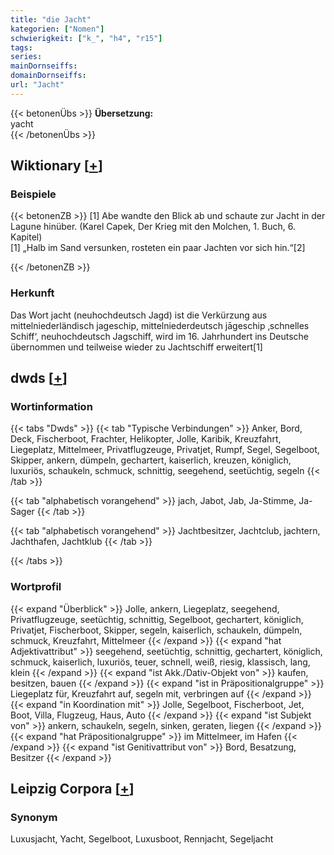 ```yaml
---
title: "die Jacht"
kategorien: ["Nomen"]
schwierigkeit: ["k_", "h4", "r15"]
tags:
series:
mainDornseiffs:
domainDornseiffs:
url: "Jacht"
---
```


{{< betonenÜbs >}}
**Übersetzung:**  
yacht  
{{< /betonenÜbs >}}

## Wiktionary [[+](https://de.wiktionary.org/wiki/Jacht)]

### Beispiele
{{< betonenZB >}}
[1] Abe wandte den Blick ab und schaute zur Jacht in der Lagune hinüber. (Karel Capek, Der Krieg mit den Molchen, 1. Buch, 6. Kapitel)  
[1] „Halb im Sand versunken, rosteten ein paar Jachten vor sich hin.“[2]  

{{< /betonenZB >}}
### Herkunft
Das Wort jacht (neuhochdeutsch Jagd) ist die  Verkürzung aus mittelniederländisch jageschip, mittelniederdeutsch jāgeschip ‚schnelles Schiff‘, neuhochdeutsch Jagschiff, wird im 16. Jahrhundert ins Deutsche übernommen und teilweise wieder zu Jachtschiff erweitert[1]  



## dwds [[+](https://www.dwds.de/wb/Jacht)]

### Wortinformation
{{< tabs "Dwds" >}}
{{< tab "Typische Verbindungen" >}}
Anker, Bord, Deck, Fischerboot, Frachter, Helikopter, Jolle, Karibik, Kreuzfahrt, Liegeplatz, Mittelmeer, Privatflugzeuge, Privatjet, Rumpf, Segel, Segelboot, Skipper, ankern, dümpeln, gechartert, kaiserlich, kreuzen, königlich, luxuriös, schaukeln, schmuck, schnittig, seegehend, seetüchtig, segeln
{{< /tab >}}

{{< tab "alphabetisch vorangehend" >}}
jach, Jabot, Jab, Ja-Stimme, Ja-Sager
{{< /tab >}}

{{< tab "alphabetisch vorangehend" >}}
Jachtbesitzer, Jachtclub, jachtern, Jachthafen, Jachtklub
{{< /tab >}}

{{< /tabs >}}

### Wortprofil
{{< expand "Überblick" >}} Jolle, ankern, Liegeplatz, seegehend, Privatflugzeuge, seetüchtig, schnittig, Segelboot, gechartert, königlich, Privatjet, Fischerboot, Skipper, segeln, kaiserlich, schaukeln, dümpeln, schmuck, Kreuzfahrt, Mittelmeer {{< /expand >}}
{{< expand "hat Adjektivattribut" >}} seegehend, seetüchtig, schnittig, gechartert, königlich, schmuck, kaiserlich, luxuriös, teuer, schnell, weiß, riesig, klassisch, lang, klein {{< /expand >}}
{{< expand "ist Akk./Dativ-Objekt von" >}} kaufen, besitzen, bauen {{< /expand >}}
{{< expand "ist in Präpositionalgruppe" >}} Liegeplatz für, Kreuzfahrt auf, segeln mit, verbringen auf {{< /expand >}}
{{< expand "in Koordination mit" >}} Jolle, Segelboot, Fischerboot, Jet, Boot, Villa, Flugzeug, Haus, Auto {{< /expand >}}
{{< expand "ist Subjekt von" >}} ankern, schaukeln, segeln, sinken, geraten, liegen {{< /expand >}}
{{< expand "hat Präpositionalgruppe" >}} im Mittelmeer, im Hafen {{< /expand >}}
{{< expand "ist Genitivattribut von" >}} Bord, Besatzung, Besitzer {{< /expand >}}

## Leipzig Corpora [[+](https://corpora.uni-leipzig.de/en/res?word=Jacht&corpusId=deu_newscrawl-public_2018)]


### Synonym
Luxusjacht, Yacht, Segelboot, Luxusboot, Rennjacht, Segeljacht

